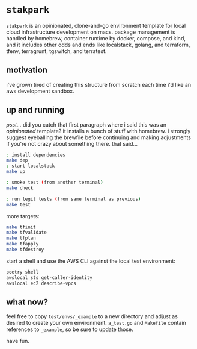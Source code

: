 # `stakpark`

`stakpark` is an opinionated, clone-and-go environment template for local cloud
infrastructure development on macs. package management is handled by homebrew,
container runtime by docker, compose, and kind, and it includes other odds and
ends like localstack, golang, and terraform, tfenv, terragrunt, tgswitch, and
terratest.

## motivation

i've grown tired of creating this structure from scratch each time i'd like
an aws development sandbox.

## up and running

_psst..._ did you catch that first paragraph where i said this was an
_opinionated_ template? it installs a bunch of stuff with homebrew. i
strongly suggest eyeballing the brewfile before continuing and making
adjustments if you're not crazy about something there. that said...

```bash
: install dependencies
make dep
: start localstack
make up

: smoke test (from another terminal)
make check

: run legit tests (from same terminal as previous)
make test
```

more targets:

```bash
make tfinit
make tfvalidate
make tfplan
make tfapply
make tfdestroy
```

start a shell and use the AWS CLI against the local test environment:

```bash
poetry shell
awslocal sts get-caller-identity
awslocal ec2 describe-vpcs
```

## what now?

feel free to copy `test/envs/_example` to a new directory and adjust as
desired to create your own environment. `a_test.go` and `Makefile`
contain references to `_example`, so be sure to update those.

have fun.
